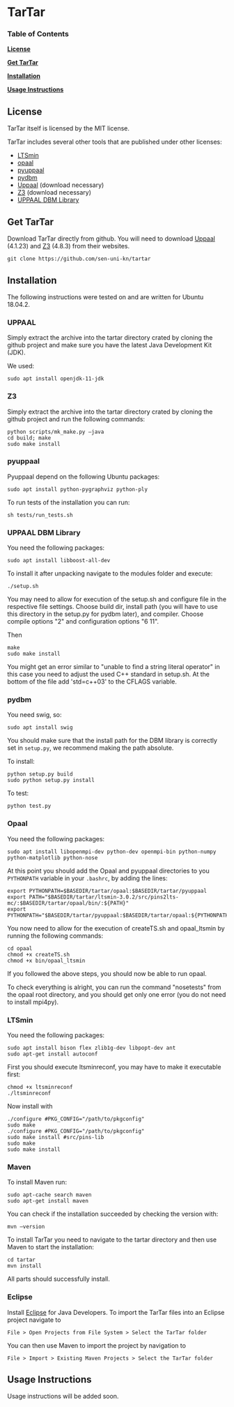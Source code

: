 ﻿

# TarTar

### Table of Contents
**[License](#license)**

**[Get TarTar](#get-tartar)**

**[Installation](#installation)**

**[Usage Instructions](#usage-instructions)**

## License
TarTar itself is licensed by the MIT license.
 
 TarTar includes several other tools that are published under other licenses:
 - [LTSmin](https://ltsmin.utwente.nl/)
 - [opaal](http://opaal-modelchecker.com/opaal-ltsmin/)
 - [pyuppaal](https://launchpad.net/pyuppaal)
 - [pydbm](http://people.cs.aau.dk/~adavid/UDBM/)
 - [Uppaal](http://www.uppaal.org/) (download necessary)
 - [Z3](https://github.com/Z3Prover/z3) (download necessary)
 - [UPPAAL DBM Library](http://people.cs.aau.dk/~adavid/UDBM/)

## Get TarTar
Download TarTar directly from github. You will need to download [Uppaal](http://www.uppaal.org/) (4.1.23) and [Z3](https://github.com/Z3Prover/z3/releases/tag/z3-4.8.3) (4.8.3) from their websites.
```
git clone https://github.com/sen-uni-kn/tartar
```

## Installation
The following instructions were tested on and are written for Ubuntu 18.04.2. 
### UPPAAL
Simply extract the archive into the tartar directory crated by cloning the github project and make sure you have the latest Java Development Kit (JDK).

We used:
```
sudo apt install openjdk-11-jdk
```
### Z3
Simply extract the archive into the tartar directory crated by cloning the github project and run the following commands:
```
python scripts/mk_make.py –java
cd build; make
sudo make install
```
### pyuppaal
Pyuppaal depend on the following Ubuntu packages:
```
sudo apt install python-pygraphviz python-ply
```
To run tests of the installation you can run:
```
sh tests/run_tests.sh
```
### UPPAAL DBM Library
You need the following packages:
```
sudo apt install libboost-all-dev
```
To install it after unpacking navigate to the modules folder and execute:
```
./setup.sh
```
You may need to allow for execution of the setup.sh and configure file in the respective file settings.
Choose build dir, install path (you will have to use this directory in the setup.py for pydbm later), and compiler.
Choose compile options "2" and configuration options "6 11".

Then
```
make
sudo make install
```
You might get an error similar to "unable to find a string literal operator" in this case you need to adjust the used C++ standard in setup.sh. At the bottom of the file add 'std=c++03' to the CFLAGS variable.

### pydbm
You need swig, so:
```
sudo apt install swig
```
You should make sure that the install path for the DBM library is correctly set in `setup.py`, we recommend making the path absolute.

To install:
```
python setup.py build
sudo python setup.py install
```
To test:
```
python test.py
```
### Opaal
You need the following packages:
```
sudo apt install libopenmpi-dev python-dev openmpi-bin python-numpy python-matplotlib python-nose
```
At this point you should add the Opaal and pyuppaal directories to you `PYTHONPATH` variable in your `.bashrc`, by adding the lines:
```
export PYTHONPATH=$BASEDIR/tartar/opaal:$BASEDIR/tartar/pyuppaal
export PATH="$BASEDIR/tartar/ltsmin-3.0.2/src/pins2lts-mc/:$BASEDIR/tartar/opaal/bin/:${PATH}"
export PYTHONPATH="$BASEDIR/tartar/pyuppaal:$BASEDIR/tartar/opaal:${PYTHONPATH}"
```
You now need to allow for the execution of createTS.sh and opaal_ltsmin by running the following commands:
```
cd opaal
chmod +x createTS.sh
chmod +x bin/opaal_ltsmin
```

If you followed the above steps, you should now be able to run opaal.

To check everything is alright, you can run the command "nosetests" from the opaal root directory, and you should get only one error (you do not need to install mpi4py).

### LTSmin
You need the following packages:
```
sudo apt install bison flex zlib1g-dev libpopt-dev ant
sudo apt-get install autoconf
```
First you should execute ltsminreconf, you may have to make it executable first:
```
chmod +x ltsminreconf
./ltsminreconf
```
Now install with
```
./configure #PKG_CONFIG="/path/to/pkgconfig"
sudo make
./configure #PKG_CONFIG="/path/to/pkgconfig"
sudo make install #src/pins-lib
sudo make
sudo make install
```

### Maven
To install Maven run:
```
sudo apt-cache search maven
sudo apt-get install maven
```
You can check if the installation succeeded by checking the version with:
```
mvn –version
```
To install TarTar you need to navigate to the tartar directory and then use Maven to start the installation:
```
cd tartar
mvn install
```
All parts should successfully install.

### Eclipse
Install [Eclipse](https://www.eclipse.org/downloads/) for Java Developers.
To import the TarTar files into an Eclipse project navigate to
```
File > Open Projects from File System > Select the TarTar folder
```
You can then use Maven to import the project by navigation to
```
File > Import > Existing Maven Projects > Select the TarTar folder
```

## Usage Instructions
Usage instructions will be added soon.
